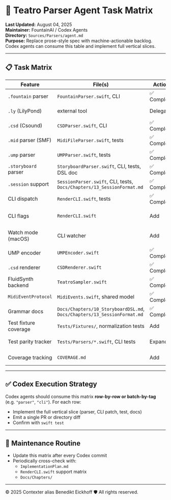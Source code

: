 # 🧩 Teatro Parser Agent Task Matrix

**Last Updated:** August 04, 2025  
**Maintainer:** FountainAI / Codex Agents  
**Directory:** `Sources/Parsers/agent.md`  
**Purpose:** Replace prose-style spec with machine-actionable backlog. Codex agents can consume this table and implement full vertical slices.

---

## 📋 Task Matrix

| Feature                | File(s)                                                                 | Action       | Status  | Blockers                    | Tags                 |
|------------------------|-------------------------------------------------------------------------|--------------|---------|-----------------------------|----------------------|
| `.fountain` parser     | `FountainParser.swift`, CLI                                             | ✅ Complete   | ✅ Done  | —                           | parser, cli, tested  |
| `.ly` (LilyPond)       | external tool                                                           | Delegate     | ✅ Done  | N/A                         | passthrough          |
| `.csd` (Csound)        | `CSDParser.swift`, CLI                                                 | ✅ Complete   | ✅ Done  | —                           | parser, csound      |
| `.mid` parser (SMF)    | `MidiFileParser.swift`, tests                                           | ✅ Complete   | ✅ Done  | —                           | parser, tested       |
| `.ump` parser          | `UMPParser.swift`, tests                                                | ✅ Complete   | ✅ Done  | —                           | parser, tested       |
| `.storyboard` parser   | `StoryboardParser.swift`, CLI, tests, DSL doc                           | ✅ Complete   | ✅ Done  | —                          | parser, dsl, cli     |
| `.session` support     | `SessionParser.swift`, CLI, tests, `Docs/Chapters/13_SessionFormat.md`  | ✅ Complete   | ✅ Done  | —                          | parser, container    |
| CLI dispatch           | `RenderCLI.swift`, tests                                                | ✅ Complete   | ✅ Done  | —                          | cli, tested        |
| CLI flags              | `RenderCLI.swift`                                                       | Add          | ⚠️ Partial | `--force-format` added, more flags pending | cli, flags           |
| Watch mode (macOS)     | CLI watcher                                                             | Add          | ⏳ TODO | Add `DispatchSource` impl   | cli, watcher         |
| UMP encoder            | `UMPEncoder.swift`                                                      | ✅ Complete   | ✅ Done  | —                          | encoder, ump         |
| `.csd` renderer        | `CSDRenderer.swift`                                                     | ✅ Complete   | ✅ Done  | —                           | renderer, csound    |
| FluidSynth backend     | `TeatroSampler.swift`                                                   | ✅ Complete   | ✅ Done  | —                          | audio, output        |
| `MidiEventProtocol`    | `MidiEvents.swift`, shared model                                        | ✅ Complete   | ✅ Done  | —                          | core, protocol       |
| Grammar docs           | `Docs/Chapters/10_StoryboardDSL.md`, `Docs/Chapters/13_SessionFormat.md` | ✅ Complete   | ✅ Done | —                         | docs, spec           |
| Test fixture coverage  | `Tests/Fixtures/`, normalization tests                                  | Add          | ⚠️ Partial | Need fixture MIDI           | tests, fixtures      |
| Test parity tracker    | `Tests/Parsers/*.swift`, CLI tests                                      | Expand       | ⏳ TODO | CLI outputs not verified    | tests, cli           |
| Coverage tracking      | `COVERAGE.md`                                                           | Add          | ✅ Done  | —                          | coverage, report     |

---

## ✅ Codex Execution Strategy

Codex agents should consume this matrix **row-by-row or batch-by-tag** (e.g. `"parser"`, `"cli"`). For each row:

- Implement the full vertical slice (parser, CLI patch, test, docs)
- Emit a single PR or directory diff
- Confirm with `swift test`

---

## 🔄 Maintenance Routine

- Update this matrix after every Codex commit
- Periodically cross-check with:
  - `ImplementationPlan.md`
  - `RenderCLI.swift` support matrix
  - `Docs/Chapters/`

---
© 2025 Contexter alias Benedikt Eickhoff 🛡️ All rights reserved.
